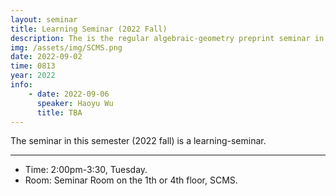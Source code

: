 ```yaml
---
layout: seminar 
title: Learning Seminar (2022 Fall)
description: The is the regular algebraic-geometry preprint seminar in SCMS, organized by Zhiyuan Li.
img: /assets/img/SCMS.png
date: 2022-09-02
time: 0813
year: 2022
info:
    - date: 2022-09-06
      speaker: Haoyu Wu 
      title: TBA
---
```


The seminar in this semester (2022 fall) is a learning-seminar.

---

* Time: 2:00pm-3:30, Tuesday.
* Room: Seminar Room on the 1th or 4th floor, SCMS.


